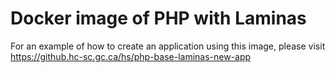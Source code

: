 # Docker image of PHP with Laminas

For an example of how to create an application using this image, please visit
https://github.hc-sc.gc.ca/hs/php-base-laminas-new-app
